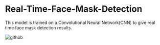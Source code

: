 # Real-Time-Face-Mask-Detection
This model is trained on a Convolutional Neural Network(CNN) to give real time face mask detection results. 


![github](https://user-images.githubusercontent.com/45857315/86604939-a79f8a00-bfc3-11ea-855a-2abc420bd3d8.gif)
